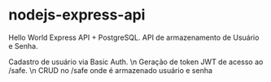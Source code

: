 # nodejs-express-api
Hello World Express API + PostgreSQL.
API de armazenamento de Usuário e Senha.

Cadastro de usuário via Basic Auth. \n
Geração de token JWT de acesso ao /safe. \n
CRUD no /safe onde é armazenado usuário e senha
